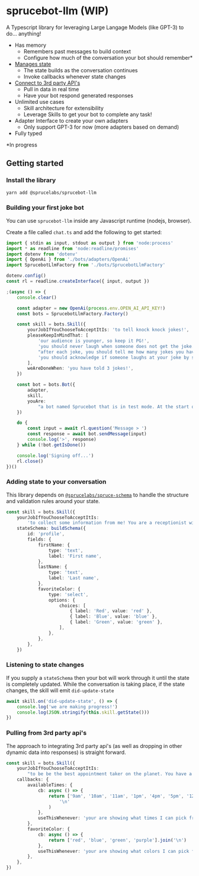 # sprucebot-llm (WIP)
A Typescript library for leveraging Large Langage Models (like GPT-3) to do... anything!

* Has memory
    * Remembers past messages to build context
    * Configure how much of the conversation your bot should remember*
* [Manages state](#adding-state-to-your-conversation)
    * The state builds as the conversation continues
    * Invoke callbacks whenever state changes
* [Connect to 3rd party API's](pulling-from-3rd-party-apis)
    * Pull in data in real time
    * Have your bot respond generated responses
* Unlimited use cases
    * Skill architecture for extensibility
    * Leverage Skills to get your bot to complete any task!
* Adapter Interface to create your own adapters
    * Only support GPT-3 for now (more adapters based on demand)
* Fully typed


*In progress
## Getting started

### Install the library

```bash
yarn add @sprucelabs/sprucebot-llm
```

### Building your first joke bot
You can use `sprucebot-llm` inside any Javascript runtime (nodejs, browser).

Create a file called `chat.ts` and add the following to get started:

```ts
import { stdin as input, stdout as output } from 'node:process'
import * as readline from 'node:readline/promises'
import dotenv from 'dotenv'
import { OpenAi } from './bots/adapters/OpenAi'
import SprucebotLlmFactory from './bots/SprucebotLlmFactory'

dotenv.config()
const rl = readline.createInterface({ input, output })

;(async () => {
	console.clear()

	const adapter = new OpenAi(process.env.OPEN_AI_API_KEY!)
	const bots = SprucebotLlmFactory.Factory()

	const skill = bots.Skill({
		yourJobIfYouChooseToAcceptItIs: 'to tell knock knock jokes!',
		pleaseKeepInMindThat: [
			'our audience is younger, so keep it PG!',
			'you should never laugh when someone does not get the joke.',
			"after each joke, you should tell me how many jokes you have left to tell before we're done.",
			'you should acknowledge if someone laughs at your joke by saying "Thanks!" or "Glad you thought that was funny"!',
		],
		weAreDoneWhen: 'you have told 3 jokes!',
	})

	const bot = bots.Bot({
		adapter,
		skill,
		youAre:
			"a bot named Sprucebot that is in test mode. At the start of every conversation, you introduce yourself and announce that you are in test mode so I don't get confused! You are young, hip, and adorable. You say things like, 'Jeepers' and 'Golly' because you are so cute!",
	})

	do {
		const input = await rl.question('Message > ')
		const response = await bot.sendMessage(input)
		console.log('>', response)
	} while (!bot.getIsDone())

	console.log('Signing off...')
	rl.close()
})()


```

### Adding state to your conversation
This library depends on [`@sprucelabs/spruce-schema`](https://github.com/sprucelabsai/spruce-schema) to handle the structure and validation rules around your state.
```ts
const skill = bots.Skill({
	yourJobIfYouChooseToAcceptItIs:
		'to collect some information from me! You are a receptionist with 20 years experience and are very focused on getting answers needed to complete my profile',
	stateSchema: buildSchema({
		id: 'profile',
		fields: {
			firstName: {
				type: 'text',
				label: 'First name',
			},
			lastName: {
				type: 'text',
				label: 'Last name',
			},
			favoriteColor: {
				type: 'select',
				options: {
					choices: [
						{ label: 'Red', value: 'red' },
						{ label: 'Blue', value: 'blue' },
						{ label: 'Green', value: 'green' },
					],
				},
			},
		},
	})

```

### Listening to state changes

If you supply a `stateSchema` then your bot will work through it until the state is completely updated. While the conversation is taking place, if the state changes, the skill will emit `did-update-state`

```ts
await skill.on('did-update-state', () => {
	console.log('we are making progress!')
	console.log(JSON.stringify(this.skill.getState()))
})

```
### Pulling from 3rd party api's

The approach to integrating 3rd party api's (as well as dropping in other dynamic data into responses) is straight forward.

```ts
const skill = bots.Skill({
	yourJobIfYouChooseToAcceptItIs:
		"to be be the best appointment taker on the planet. You have a many years of experience. You are going to ask me only 2 questions for this practice run. First, you'll ask me to pick an available time. Then, you'll ask me to pick my favorite color!",
	callbacks: {
		availableTimes: {
			cb: async () => {
				return ['9am', '10am', '11am', '1pm', '4pm', '5pm', '12am.'].join(
					'\n'
				)
			},
			useThisWhenever: 'your are showing what times I can pick from.',
		},
		favoriteColor: {
			cb: async () => {
				return ['red', 'blue', 'green', 'purple'].join('\n')
			},
			useThisWhenever: 'your are showing what colors I can pick from.',
		},
	},
})